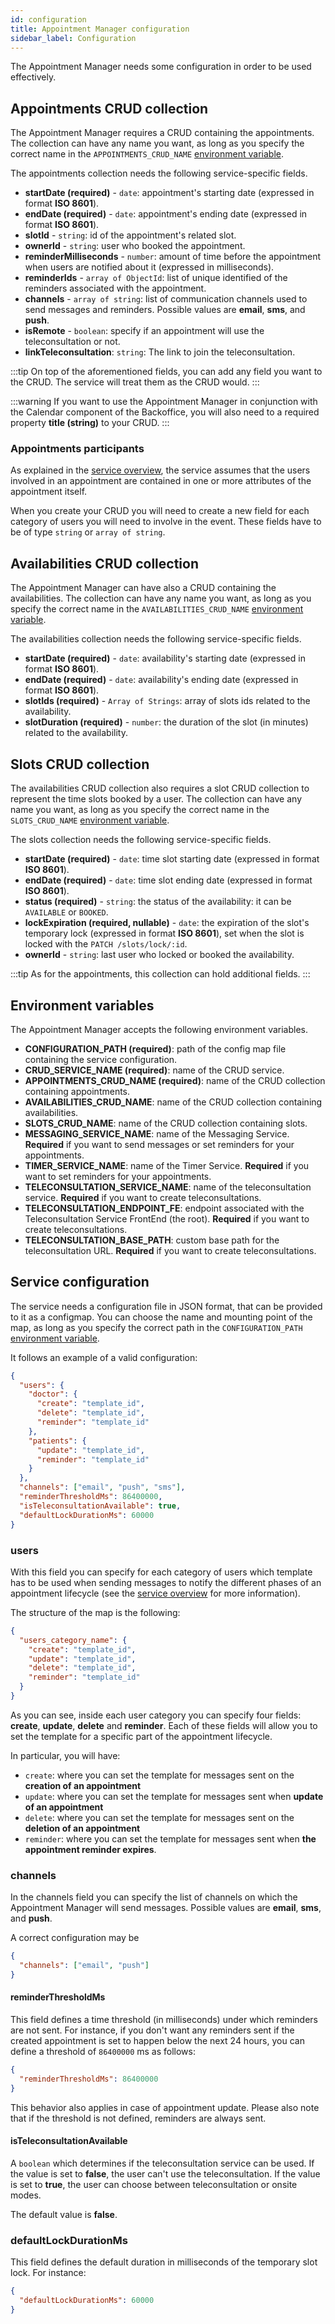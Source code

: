 ```yaml
---
id: configuration
title: Appointment Manager configuration
sidebar_label: Configuration
---
```

The Appointment Manager needs some configuration in order to be used effectively.

## Appointments CRUD collection

The Appointment Manager requires a CRUD containing the appointments. The collection can have any name you want, as long as you specify
the correct name in the `APPOINTMENTS_CRUD_NAME` [environment variable](#environment-variables).

The appointments collection needs the following service-specific fields.

- **startDate (required)** - `date`: appointment's starting date (expressed in format **ISO 8601**).
- **endDate (required)** - `date`: appointment's ending date (expressed in format **ISO 8601**).
- **slotId** - `string`:  id of the appointment's related slot.
- **ownerId** - `string`: user who booked the appointment.
- **reminderMilliseconds** - `number`: amount of time before the appointment when users are notified about it (expressed in milliseconds).
- **reminderIds** - `array of ObjectId`: list of unique identified of the reminders associated with the appointment.
- **channels** - `array of string`: list of communication channels used to send messages and reminders. Possible values are **email**, **sms**, and **push**.
- **isRemote** - `boolean`: specify if an appointment will use the teleconsultation or not.
- **linkTeleconsultation**: `string`: The link to join the teleconsultation.

:::tip
On top of the aforementioned fields, you can add any field you want to the CRUD. The service will treat them as the CRUD would.
:::

:::warning
If you want to use the Appointment Manager in conjunction with the Calendar component of the Backoffice, you will also need to
a required property **title (string)** to your CRUD.
:::

### Appointments participants

As explained in the [service overview](overview.md), the service assumes that the users involved in an appointment are
contained in one or more attributes of the appointment itself.

When you create your CRUD you will need to create a new field for each category of users you will need to involve in the
event. These fields have to be of type `string` or `array of string`.

## Availabilities CRUD collection

The Appointment Manager can have also a CRUD containing the availabilities. The collection can have any name you want, as long as you
specify the correct name in the `AVAILABILITIES_CRUD_NAME` [environment variable](#environment-variables).

The availabilities collection needs the following service-specific fields.

- **startDate (required)** - `date`: availability's starting date (expressed in format **ISO 8601**).
- **endDate (required)** - `date`: availability's ending date (expressed in format **ISO 8601**).
- **slotIds (required)** - `Array of Strings`: array of slots ids related to the availability.
- **slotDuration (required)** - `number`: the duration of the slot (in minutes) related to the availability.

## Slots CRUD collection

The availabilities CRUD collection also requires a slot CRUD collection to represent the time slots booked by a user.
The collection can have any name you want, as long as you specify the correct name in the 
`SLOTS_CRUD_NAME` [environment variable](#environment-variables).

The slots collection needs the following service-specific fields.

- **startDate (required)** - `date`: time slot starting date (expressed in format **ISO 8601**).
- **endDate (required)** - `date`: time slot ending date (expressed in format **ISO 8601**).
- **status (required)** - `string`: the status of the availability: it can be `AVAILABLE` or `BOOKED`.
- **lockExpiration (required, nullable)** - `date`: the expiration of the slot's temporary lock (expressed in format **ISO 8601**),
  set when the slot is locked with the `PATCH /slots/lock/:id`.
- **ownerId** - `string`: last user who locked or booked the availability.

:::tip
As for the appointments, this collection can hold additional fields.
:::

## Environment variables

The Appointment Manager accepts the following environment variables.

- **CONFIGURATION_PATH (required)**: path of the config map file containing the service configuration.
- **CRUD_SERVICE_NAME (required)**: name of the CRUD service.
- **APPOINTMENTS_CRUD_NAME (required)**: name of the CRUD collection containing appointments.
- **AVAILABILITIES_CRUD_NAME**: name of the CRUD collection containing availabilities.
- **SLOTS_CRUD_NAME**: name of the CRUD collection containing slots.  
- **MESSAGING_SERVICE_NAME**: name of the Messaging Service. **Required** if you want to send messages or set reminders for your appointments.
- **TIMER_SERVICE_NAME**: name of the Timer Service. **Required** if you want to set reminders for your appointments.
- **TELECONSULTATION_SERVICE_NAME**: name of the teleconsultation service. **Required** if you want to create teleconsultations.
- **TELECONSULTATION_ENDPOINT_FE**: endpoint associated with the Teleconsultation Service FrontEnd (the root). **Required** if you want to create teleconsultations.
- **TELECONSULTATION_BASE_PATH**: custom base path for the teleconsultation URL. **Required** if you want to create teleconsultations.

## Service configuration

The service needs a configuration file in JSON format, that can be provided to it as a configmap. You can choose the
name and mounting point of the map, as long as you specify the correct path in the `CONFIGURATION_PATH` [environment variable](#environment-variables).

It follows an example of a valid configuration:

```json
{
  "users": {
    "doctor": {
      "create": "template_id",
      "delete": "template_id",
      "reminder": "template_id"
    },
    "patients": {
      "update": "template_id",
      "reminder": "template_id"
    }
  },
  "channels": ["email", "push", "sms"],
  "reminderThresholdMs": 86400000,
  "isTeleconsultationAvailable": true,
  "defaultLockDurationMs": 60000
}
```

### users

With this field you can specify for each category of users which template has to be used when sending messages to notify the different
phases of an appointment lifecycle (see the [service overview](overview.md) for more information).

The structure of the map is the following:

```json
{
  "users_category_name": {
    "create": "template_id",
    "update": "template_id",
    "delete": "template_id",
    "reminder": "template_id"
  }
}
```

As you can see, inside each user category you can specify four fields: **create**, **update**, **delete** and **reminder**.
Each of these fields will allow you to set the template for a specific part of the appointment lifecycle.

In particular, you will have:

- `create`: where you can set the template for messages sent on the **creation of an appointment**
- `update`: where you can set the template for messages sent when **update of an appointment**
- `delete`: where you can set the template for messages sent on the **deletion of an appointment**
- `reminder`: where you can set the template for messages sent when **the appointment reminder expires**.

### channels

In the channels field you can specify the list of channels on which the Appointment Manager will send messages. Possible
values are **email**, **sms**, and **push**.

A correct configuration may be

```json
{
  "channels": ["email", "push"]
}
```

#### reminderThresholdMs

This field defines a time threshold (in milliseconds) under which reminders are not sent.
For instance, if you don't want any reminders sent if the created appointment is set to happen below the next 24 hours, 
you can define a threshold of `86400000` ms as follows:

```json
{
  "reminderThresholdMs": 86400000
}
```

This behavior also applies in case of appointment update.
Please also note that if the threshold is not defined, reminders are always sent.

#### isTeleconsultationAvailable

A `boolean` which determines if the teleconsultation service can be used.
If the value is set to **false**, the user can't use the teleconsultation.
If the value is set to **true**, the user can choose between teleconsultation or onsite modes.

The default value is **false**.

### defaultLockDurationMs

This field defines the default duration in milliseconds of the temporary slot lock.
For instance:

```json
{
  "defaultLockDurationMs": 60000
}
```
